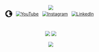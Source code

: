 <div align="center">
    <img align=top src=https://capsule-render.vercel.app/api?type=slice&color=0384fc&height=100&section=header&text=iamtomhewitt&fontSize=60&fontColor=000)/>
</div>

<div align="center">
	<a href="https://iamtomhewitt.github.io/website/#/"><img align="center" alt="Website" width="22px" src="https://raw.githubusercontent.com/iconic/open-iconic/master/svg/globe.svg" /></a>&nbsp;&nbsp;
	<a href="https://www.youtube.com/user/tomhewittification/videos?view_as=subscriber"><img align="center" alt="YouTube" width="22px" src="https://cdn.jsdelivr.net/npm/simple-icons@v3/icons/youtube.svg" /></a>&nbsp;&nbsp;
	<a href="https://www.instagram.com/iamtomhewitt/"><img align="center" alt="Instagram" width="22px" src="https://cdn.jsdelivr.net/npm/simple-icons@v3/icons/instagram.svg" /></a>&nbsp;&nbsp;
	<a href="https://www.linkedin.com/in/thomas-hewitt-ab7724a8/"><img align="center" alt="LinkedIn" width="22px" src="https://cdn.jsdelivr.net/npm/simple-icons@v3/icons/linkedin.svg" /></a>&nbsp;&nbsp;
</div>

<p>&nbsp;&nbsp;</p>

<p align="center">
	<img src="https://badges.pufler.dev/repos/iamtomhewitt" />
	<img src="https://badges.pufler.dev/commits/yearly/iamtomhewitt" />
</p>

<div align="center">
    <img align=center src="https://github-readme-stats.vercel.app/api?username=iamtomhewitt&hide_border=true"/>
<div>
